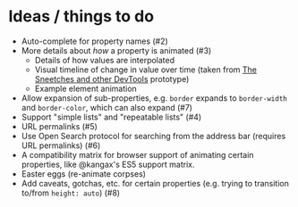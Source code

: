 # Ideas / things to do

* Auto-complete for property names (#2)
* More details about _how_ a property is animated (#3)
    * Details of how values are interpolated
    * Visual timeline of change in value over time (taken from [The Sneetches and other DevTools](https://shoehornwithteeth.com/ramblings/2014/08/the-sneetches-and-other-devtools/) prototype)
    * Example element animation
* Allow expansion of sub-properties, e.g. `border` expands to `border-width` and `border-color`, which can also expand (#7)
* Support "simple lists" and "repeatable lists" (#4)
* URL permalinks (#5)
* Use Open Search protocol for searching from the address bar (requires URL permalinks) (#6)
* A compatibility matrix for browser support of animating certain properties, like @kangax's ES5 support matrix.
* Easter eggs (re-animate corpses)
* Add caveats, gotchas, etc. for certain properties (e.g. trying to transition to/from `height: auto`) (#8)
